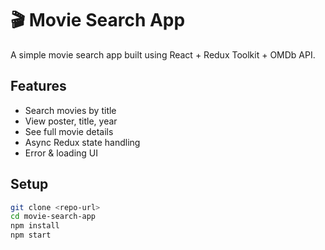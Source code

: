 # 🎬 Movie Search App

A simple movie search app built using React + Redux Toolkit + OMDb API.

## Features

- Search movies by title
- View poster, title, year
- See full movie details
- Async Redux state handling
- Error & loading UI

## Setup

```bash
git clone <repo-url>
cd movie-search-app
npm install
npm start
